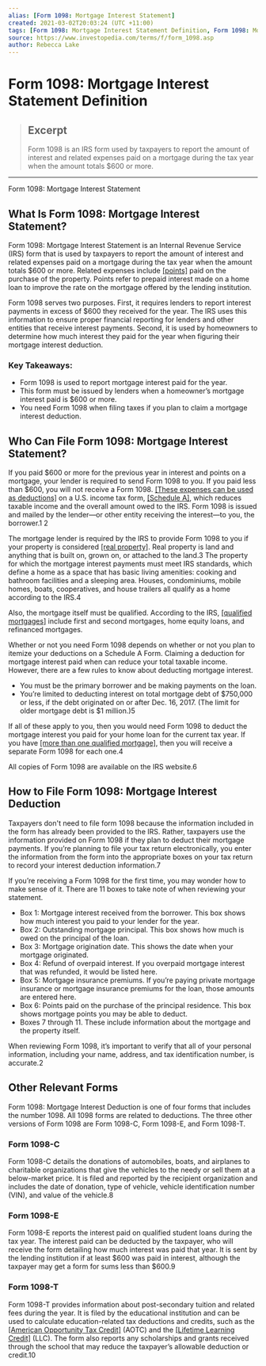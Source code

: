 ```yaml
---
alias: [Form 1098: Mortgage Interest Statement]
created: 2021-03-02T20:03:24 (UTC +11:00)
tags: [Form 1098: Mortgage Interest Statement Definition, Form 1098: Mortgage Interest Statement]
source: https://www.investopedia.com/terms/f/form_1098.asp
author: Rebecca Lake
---
```


# Form 1098: Mortgage Interest Statement Definition

> ## Excerpt
> Form 1098 is an IRS form used by taxpayers to report the amount of interest and related expenses paid on a mortgage during the tax year when the amount totals $600 or more.

---

Form 1098: Mortgage Interest Statement
## What Is Form 1098: Mortgage Interest Statement?

Form 1098: Mortgage Interest Statement is an Internal Revenue Service (IRS) form that is used by taxpayers to report the amount of interest and related expenses paid on a mortgage during the tax year when the amount totals $600 or more. Related expenses include [[points]](https://www.investopedia.com/terms/p/points.asp) paid on the purchase of the property. Points refer to prepaid interest made on a home loan to improve the rate on the mortgage offered by the lending institution.

Form 1098 serves two purposes. First, it requires lenders to report interest payments in excess of $600 they received for the year. The IRS uses this information to ensure proper financial reporting for lenders and other entities that receive interest payments. Second, it is used by homeowners to determine how much interest they paid for the year when figuring their mortgage interest deduction.

### Key Takeaways:

-   Form 1098 is used to report mortgage interest paid for the year.
-   This form must be issued by lenders when a homeowner’s mortgage interest paid is $600 or more.
-   You need Form 1098 when filing taxes if you plan to claim a mortgage interest deduction.

## Who Can File Form 1098: Mortgage Interest Statement?

If you paid $600 or more for the previous year in interest and points on a mortgage, your lender is required to send Form 1098 to you. If you paid less than $600, you will not receive a Form 1098. [[These expenses can be used as deductions]](https://www.investopedia.com/articles/pf/06/mortinttaxdeduct.asp) on a U.S. income tax form, [[Schedule A]](https://www.investopedia.com/terms/s/schedulea.asp), which reduces taxable income and the overall amount owed to the IRS. Form 1098 is issued and mailed by the lender—or other entity receiving the interest—to you, the borrower.1 2

The mortgage lender is required by the IRS to provide Form 1098 to you if your property is considered [[real property]](https://www.investopedia.com/terms/r/real-property.asp). Real property is land and anything that is built on, grown on, or attached to the land.3 The property for which the mortgage interest payments must meet IRS standards, which define a home as a space that has basic living amenities: cooking and bathroom facilities and a sleeping area. Houses, condominiums, mobile homes, boats, cooperatives, and house trailers all qualify as a home according to the IRS.4

Also, the mortgage itself must be qualified. According to the IRS, [[qualified mortgages]](https://www.investopedia.com/terms/q/qualified-mortgage.asp) include first and second mortgages, home equity loans, and refinanced mortgages.

Whether or not you need Form 1098 depends on whether or not you plan to itemize your deductions on a Schedule A Form. Claiming a deduction for mortgage interest paid when can reduce your total taxable income. However, there are a few rules to know about deducting mortgage interest.

-   You must be the primary borrower and be making payments on the loan.
-   You’re limited to deducting interest on total mortgage debt of $750,000 or less, if the debt originated on or after Dec. 16, 2017. (The limit for older mortgage debt is $1 million.)5

If all of these apply to you, then you would need Form 1098 to deduct the mortgage interest you paid for your home loan for the current tax year. If you have [[more than one qualified mortgage]](https://www.investopedia.com/articles/personal-finance/061215/deducting-interest-your-second-mortgage.asp), then you will receive a separate Form 1098 for each one.4

All copies of Form 1098 are available on the IRS website.6

## How to File Form 1098: Mortgage Interest Deduction

Taxpayers don't need to file form 1098 because the information included in the form has already been provided to the IRS. Rather, taxpayers use the information provided on Form 1098 if they plan to deduct their mortgage payments. If you’re planning to file your tax return electronically, you enter the information from the form into the appropriate boxes on your tax return to record your interest deduction information.7

If you’re receiving a Form 1098 for the first time, you may wonder how to make sense of it. There are 11 boxes to take note of when reviewing your statement.

-   Box 1: Mortgage interest received from the borrower. This box shows how much interest you paid to your lender for the year.
-   Box 2: Outstanding mortgage principal. This box shows how much is owed on the principal of the loan.
-   Box 3: Mortgage origination date. This shows the date when your mortgage originated.
-   Box 4: Refund of overpaid interest. If you overpaid mortgage interest that was refunded, it would be listed here.
-   Box 5: Mortgage insurance premiums. If you’re paying private mortgage insurance or mortgage insurance premiums for the loan, those amounts are entered here.
-   Box 6: Points paid on the purchase of the principal residence. This box shows mortgage points you may be able to deduct.
-   Boxes 7 through 11. These include information about the mortgage and the property itself.

When reviewing Form 1098, it’s important to verify that all of your personal information, including your name, address, and tax identification number, is accurate.2

## Other Relevant Forms

Form 1098: Mortgage Interest Deduction is one of four forms that includes the number 1098. All 1098 forms are related to deductions. The three other versions of Form 1098 are Form 1098-C, Form 1098-E, and Form 1098-T.

### Form 1098-C

Form 1098-C details the donations of automobiles, boats, and airplanes to charitable organizations that give the vehicles to the needy or sell them at a below-market price. It is filed and reported by the recipient organization and includes the date of donation, type of vehicle, vehicle identification number (VIN), and value of the vehicle.8

### Form 1098-E

Form 1098-E reports the interest paid on qualified student loans during the tax year. The interest paid can be deducted by the taxpayer, who will receive the form detailing how much interest was paid that year. It is sent by the lending institution if at least $600 was paid in interest, although the taxpayer may get a form for sums less than $600.9

### Form 1098-T

Form 1098-T provides information about post-secondary tuition and related fees during the year. It is filed by the educational institution and can be used to calculate education-related tax deductions and credits, such as the [[American Opportunity Tax Credit]](https://www.investopedia.com/terms/a/american-opportunity-tax-credit.asp) (AOTC) and the [[Lifetime Learning Credit]](https://www.investopedia.com/terms/l/lifelearningcredit.asp) (LLC). The form also reports any scholarships and grants received through the school that may reduce the taxpayer’s allowable deduction or credit.10
